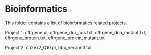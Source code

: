 # Bioinformatics
This folder contains a list of bioinformatics related projects.

Project 1:
cftrgene.pl,
cftrgene_dna_cds.txt, cftrgene_dna_mutant.txt,
cftrgene_protein.txt, cftrgene_protein_mutant.txt

Project 2:
ch2ex2_Q10.pl,
hbb_version3.txt
